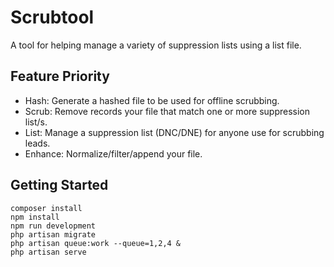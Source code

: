 # Scrubtool
A tool for helping manage a variety of suppression lists using a list file.

## Feature Priority

* Hash: Generate a hashed file to be used for offline scrubbing.
* Scrub: Remove records your file that match one or more suppression list/s.
* List: Manage a suppression list (DNC/DNE) for anyone use for scrubbing leads. 
* Enhance: Normalize/filter/append your file.

## Getting Started

    composer install
    npm install
    npm run development
    php artisan migrate
    php artisan queue:work --queue=1,2,4 &
    php artisan serve

